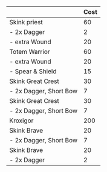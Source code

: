 | | Cost |
| ---| --- |
Skink priest |	60 |
| - 2x Dagger |	2 |
| - extra Wound |	20 |
|Totem Warrior	| 60 |
| - extra Wound	| 20 |
| - Spear & Shield	| 15 |
| Skink Great Crest	| 30 |
| - 2x Dagger,  Short Bow	| 7 |
| Skink Great Crest	| 30 |
| - 2x Dagger,  Short Bow	| 7 |
| Kroxigor	| 200 |
| Skink Brave	| 20 |
| - 2x Dagger,  Short Bow	| 7 |
| Skink Brave	| 20 |
| - 2x Dagger	| 2 |

